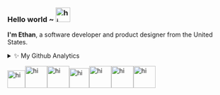 ### Hello world ~ <img src="https://imgs.search.brave.com/voXn93vikJiHOasFAzOl-HYJtTDUITFlKTmQP8C0qYg/rs:fit:860:0:0/g:ce/aHR0cHM6Ly9tZWRp/YS50ZW5vci5jb20v/NzRuSnFNS3c0TDRB/QUFBai9lYXJ0aC1p/bnRlcm5ldGNvcmUu/Z2lm.gif" width="33px" alt="hi"> 

**I'm Ethan**, a software developer and product designer from the United States.

<details>
<summary>✨ My Github Analytics</summary>
<br />

![Top Langs](https://github-readme-stats.vercel.app/api/top-langs/?username=ethanchiasson&layout=compact&hide=css,html&theme=tokyonight)
</details>

<img src="https://imgs.search.brave.com/wjLQbgvfkXWH4_l_fCH5cFYhsZdJyZYYyGlfO9fxXRw/rs:fit:860:0:0/g:ce/aHR0cHM6Ly9tZWRp/YS50ZW5vci5jb20v/ajhtNHJ3Ry1zRmtB/QUFBai9iYXRtYW4u/Z2lm.gif" width="40px" alt="hi"><img src="https://imgs.search.brave.com/MMKwKt7DP1mzHY5S7xYGIfXRJUlidQ9ROWs7uUcgm4A/rs:fit:860:0:0/g:ce/aHR0cHM6Ly9jbGlw/YXJ0LWxpYnJhcnku/Y29tL2ltYWdlcy81/Y1JyR0JBemkuZ2lm.gif" width="50px" alt="hi"><img src="https://media.tenor.com/IWBRvG0FTToAAAAi/spongebob-meme-countryballs.gif" width="50px" alt="hi"><img src="https://media.tenor.com/wtY8p60PXwUAAAAi/nuke-radio-active.gif" width="45px" alt="hi"><img src="https://imgs.search.brave.com/HgAf-HjJPs31Qp00-MRK7SUMcyj8aXCj-cSJUibC98Q/rs:fit:860:0:0/g:ce/aHR0cHM6Ly9tZWRp/YS50ZW5vci5jb20v/ZlZzR1JCZEFiaXNB/QUFBai93aWZpLWlu/dGVybmV0LmdpZg.gif" width="50px" alt="hi"><img src="https://media.tenor.com/MECShWzFbQYAAAAi/prestige-cod.gif" width="50px" alt="hi"><img src="https://media.tenor.com/ilCBXZZ3CCMAAAAi/halo-master-chief.gif" width="50px" alt="hi">





